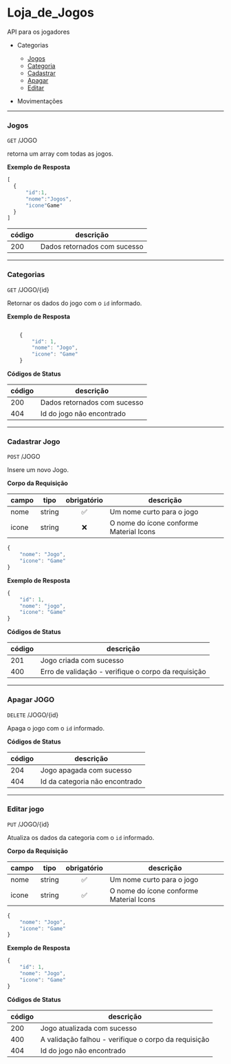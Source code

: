 # Loja_de_Jogos

 API para os jogadores 

- Categorias
    - [Jogos](#jogos)
    - [Categoria](#categorias)
    - [Cadastrar](#cadastrar-jogo)
    - [Apagar](#apagar-jogo)
    - [Editar](#editar-jogo)

- Movimentações
---


 ### Jogos

`GET` /JOGO

retorna um array com todas as jogos.

**Exemplo de Resposta**

```js
[
  {
      "id":1,
      "nome":"Jogos",
      "icone"Game"
  }
]
```
| código | descrição |
|--------|-----------|
|200|Dados retornados com sucesso
---

### Categorias 

`GET` /JOGO/{id}

Retornar os dados do jogo com o `id` informado.

**Exemplo de Resposta** 

```js

    {
        "id": 1,
        "nome": "Jogo",
        "icone": "Game"
    }

```

**Códigos de Status** 

| código | descrição |
|--------|-----------|
|200|Dados retornados com sucesso
|404| Id do jogo não encontrado

___

### Cadastrar Jogo

`POST` /JOGO

Insere um novo Jogo.

**Corpo da Requisição** 

|campo|tipo|obrigatório|descrição
|-----|----|:-----------:|---------
|nome|string|✅|Um nome curto para o jogo
|icone|string|❌|O nome do ícone conforme Material Icons


```js
{
    "nome": "Jogo",
    "icone": "Game"
}
```

**Exemplo de Resposta** 

```js
{
    "id": 1,
    "nome": "jogo",
    "icone": "Game"
}
```

**Códigos de Status** 

| código | descrição |
|--------|-----------|
|201|Jogo criada com sucesso
|400|Erro de validação - verifique o corpo da requisição

---

### Apagar JOGO

`DELETE` /JOGO/{id}

Apaga o jogo com o `id` informado.

**Códigos de Status** 

| código | descrição |
|--------|-----------|
|204|Jogo apagada com sucesso
|404| Id da categoria não encontrado

___

### Editar jogo

`PUT` /JOGO/{id}

Atualiza os dados da categoria com o `id` informado.

**Corpo da Requisição** 

|campo|tipo|obrigatório|descrição
|-----|----|:-----------:|---------
|nome|string|✅|Um nome curto para o jogo
|icone|string|✅|O nome do ícone conforme Material Icons


```js
{
    "nome": "Jogo",
    "icone": "Game"
}
```

**Exemplo de Resposta** 

```js
{
    "id": 1,
    "nome": "Jogo",
    "icone": "Game"
}
```

**Códigos de Status** 

| código | descrição |
|--------|-----------|
|200|Jogo atualizada com sucesso
|400| A validação falhou - verifique o corpo da requisição
|404| Id do jogo  não encontrado

 
